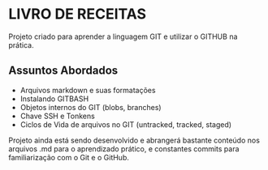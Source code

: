 # LIVRO DE RECEITAS

Projeto criado para aprender a linguagem GIT e utilizar o GITHUB na prática.

## Assuntos Abordados

- Arquivos markdown e suas formatações
- Instalando GITBASH
- Objetos internos do GIT (blobs, branches)
- Chave SSH e Tonkens
- Ciclos de Vida de arquivos no GIT (untracked, tracked, staged)

Projeto ainda está sendo desenvolvido e abrangerá bastante conteúdo nos arquivos .md para o aprendizado prático, e constantes commits para familiarização com o Git e o GitHub.
